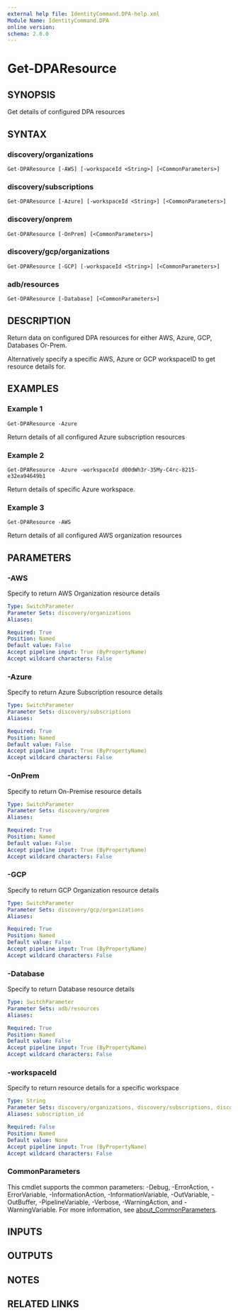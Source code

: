 ```yaml
---
external help file: IdentityCommand.DPA-help.xml
Module Name: IdentityCommand.DPA
online version:
schema: 2.0.0
---
```


# Get-DPAResource

## SYNOPSIS
Get details of configured DPA resources

## SYNTAX

### discovery/organizations
```
Get-DPAResource [-AWS] [-workspaceId <String>] [<CommonParameters>]
```

### discovery/subscriptions
```
Get-DPAResource [-Azure] [-workspaceId <String>] [<CommonParameters>]
```

### discovery/onprem
```
Get-DPAResource [-OnPrem] [<CommonParameters>]
```

### discovery/gcp/organizations
```
Get-DPAResource [-GCP] [-workspaceId <String>] [<CommonParameters>]
```

### adb/resources
```
Get-DPAResource [-Database] [<CommonParameters>]
```

## DESCRIPTION
Return data on configured DPA resources for either AWS, Azure, GCP, Databases Or-Prem.

Alternatively specify a specific AWS, Azure or GCP workspaceID to get resource details for.

## EXAMPLES

### Example 1
```
Get-DPAResource -Azure
```

Return details of all configured Azure subscription resources

### Example 2
```
Get-DPAResource -Azure -workspaceId d00dWh3r-35My-C4rc-8215-e32ea94649b1
```

Return details of specific Azure workspace.

### Example 3
```
Get-DPAResource -AWS
```

Return details of all configured AWS organization resources

## PARAMETERS

### -AWS
Specify to return AWS Organization resource details

```yaml
Type: SwitchParameter
Parameter Sets: discovery/organizations
Aliases:

Required: True
Position: Named
Default value: False
Accept pipeline input: True (ByPropertyName)
Accept wildcard characters: False
```

### -Azure
Specify to return Azure Subscription resource details

```yaml
Type: SwitchParameter
Parameter Sets: discovery/subscriptions
Aliases:

Required: True
Position: Named
Default value: False
Accept pipeline input: True (ByPropertyName)
Accept wildcard characters: False
```

### -OnPrem
Specify to return On-Premise resource details

```yaml
Type: SwitchParameter
Parameter Sets: discovery/onprem
Aliases:

Required: True
Position: Named
Default value: False
Accept pipeline input: True (ByPropertyName)
Accept wildcard characters: False
```

### -GCP
Specify to return GCP Organization resource details

```yaml
Type: SwitchParameter
Parameter Sets: discovery/gcp/organizations
Aliases:

Required: True
Position: Named
Default value: False
Accept pipeline input: True (ByPropertyName)
Accept wildcard characters: False
```

### -Database
Specify to return Database resource details

```yaml
Type: SwitchParameter
Parameter Sets: adb/resources
Aliases:

Required: True
Position: Named
Default value: False
Accept pipeline input: True (ByPropertyName)
Accept wildcard characters: False
```

### -workspaceId
Specify to return resource details for a specific workspace

```yaml
Type: String
Parameter Sets: discovery/organizations, discovery/subscriptions, discovery/gcp/organizations
Aliases: subscription_id

Required: False
Position: Named
Default value: None
Accept pipeline input: True (ByPropertyName)
Accept wildcard characters: False
```

### CommonParameters
This cmdlet supports the common parameters: -Debug, -ErrorAction, -ErrorVariable, -InformationAction, -InformationVariable, -OutVariable, -OutBuffer, -PipelineVariable, -Verbose, -WarningAction, and -WarningVariable. For more information, see [about_CommonParameters](http://go.microsoft.com/fwlink/?LinkID=113216).

## INPUTS

## OUTPUTS

## NOTES

## RELATED LINKS
